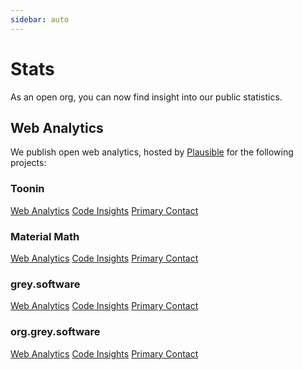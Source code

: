 ```yaml
---
sidebar: auto
---
```


# Stats

As an open org, you can now find insight into our public statistics. 

## Web Analytics

We publish open web analytics, hosted by [Plausible](https://www.plausible.io) for the following projects:

### Toonin

[Web Analytics](https://plausible.io/toonin.ml)
[Code Insights](https://github.com/grey-software/toonin/pulse) 
[Primary Contact](https://github.com/ArsalaBangash)

### Material Math

[Web Analytics](https://plausible.io/material-math.grey.software)
[Code Insights](https://github.com/grey-software/material-math/pulse) 
[Primary Contact](https://github.com/milindvishnoi)

### grey.software

[Web Analytics](https://plausible.io/grey.software)
[Code Insights](https://github.com/grey-software/grey.software/pulse) 
[Primary Contact](https://github.com/itsninaricci29)

### org.grey.software

[Web Analytics](https://plausible.io/org.grey.software)
[Code Insights](https://github.com/grey-software/org/pulse) 
[Primary Contact](https://github.com/ArsalaBangash)